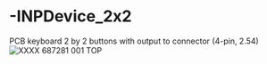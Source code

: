 # -INPDevice_2x2
PCB keyboard 2 by 2 buttons with output to connector (4-pin, 2.54)
![XXXX 687281 001 TOP](https://github.com/user-attachments/assets/98216ecb-d182-475a-9d5f-f24502321cf8)
